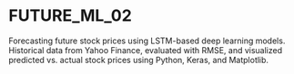 # FUTURE_ML_02
Forecasting future stock prices using LSTM-based deep learning models. Historical data from Yahoo Finance, evaluated with RMSE, and visualized predicted vs. actual stock prices using Python, Keras, and Matplotlib.
